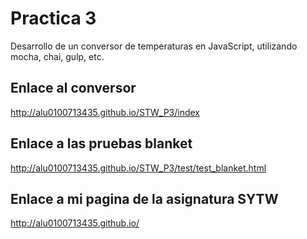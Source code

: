 **Practica 3**
==============


Desarrollo de un conversor de temperaturas en JavaScript, utilizando mocha, chai, gulp, etc.

## Enlace al conversor ##

http://alu0100713435.github.io/STW_P3/index

## Enlace a las pruebas blanket ##

http://alu0100713435.github.io/STW_P3/test/test_blanket.html

## Enlace a mi pagina de la asignatura SYTW ##

http://alu0100713435.github.io/